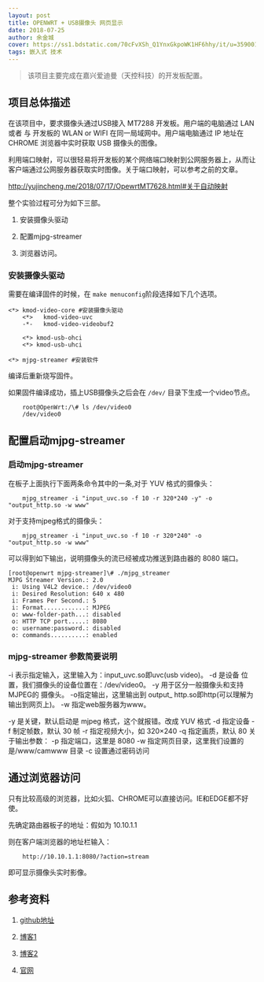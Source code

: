 ```yaml
---
layout: post
title: OPENWRT + USB摄像头 网页显示
date: 2018-07-25
author: 余金城
cover: https://ss1.bdstatic.com/70cFvXSh_Q1YnxGkpoWK1HF6hhy/it/u=3590010943,200237664&fm=27&gp=0.jpg
tags: 嵌入式 技术
---
```


> 该项目主要完成在嘉兴爱迪曼（天控科技）的开发板配置。

## 项目总体描述

在该项目中，要求摄像头通过USB接入 MT7288 开发板。用户端的电脑通过 LAN 或者 与 开发板的 WLAN or WIFI 在同一局域网中。用户端电脑通过 IP 地址在 CHROME 浏览器中实时获取 USB 摄像头的图像。

利用端口映射，可以很轻易将开发板的某个网络端口映射到公网服务器上，从而让客户端通过公网服务器获取实时图像。关于端口映射，可以参考之前的文章。

http://yujincheng.me/2018/07/17/OpewrtMT7628.html#关于自动映射

整个实验过程可分为如下三部。

1. 安装摄像头驱动

2. 配置mjpg-streamer

3. 浏览器访问。

### 安装摄像头驱动

需要在编译固件的时候，在 ```make menuconfig```阶段选择如下几个选项。

```Shell
<*> kmod-video-core #安装摄像头驱动
    <*>   kmod-video-uvc
    -*-   kmod-video-videobuf2

    <*> kmod-usb-ohci
    <*> kmod-usb-uhci

<*> mjpg-streamer #安装软件
```

编译后重新烧写固件。

如果固件编译成功，插上USB摄像头之后会在 ```/dev/``` 目录下生成一个video节点。

```Shell
    root@OpenWrt:/\# ls /dev/video0
    /dev/video0
```

## 配置启动mjpg-streamer

### 启动mjpg-streamer

在板子上面执行下面两条命令其中的一条,对于 YUV 格式的摄像头：

```Shell
    mjpg_streamer -i "input_uvc.so -f 10 -r 320*240 -y" -o "output_http.so -w www"
```

对于支持mjpeg格式的摄像头：

```Shell
    mjpg_streamer -i "input_uvc.so -f 10 -r 320*240" -o "output_http.so -w www"
```

可以得到如下输出，说明摄像头的流已经被成功推送到路由器的 8080 端口。

```Shell
[root@openwrt mjpg-streamer]\# ./mjpg_streamer
MJPG Streamer Version.: 2.0
 i: Using V4L2 device.: /dev/video0
 i: Desired Resolution: 640 x 480
 i: Frames Per Second.: 5
 i: Format............: MJPEG
 o: www-folder-path...: disabled
 o: HTTP TCP port.....: 8080
 o: username:password.: disabled
 o: commands..........: enabled
```

### mjpg-streamer 参数简要说明

-i 表示指定输入，这里输入为：input_uvc.so即uvc(usb video)。
-d 是设备 位置，我们摄像头的设备位置在：/dev/video0。
-y 用于区分一般摄像头和支持MJPEG的 摄像头。
-o指定输出，这里输出到 output_ http.so即http(可以理解为输出到网页上)。
-w 指定web服务器为www。

-y 是关键，默认启动是 mjpeg 格式，这个就报错。改成 YUV 格式
-d 指定设备
-f 制定帧数，默认 30 帧
-r 指定视频大小，如 320×240
-q 指定画质，默认 80 关于输出参数：
-p 指定端口，这里是 8080
-w 指定网页目录，这里我们设置的是/www/camwww 目录
-c 设置通过密码访问

## 通过浏览器访问

只有比较高级的浏览器，比如火狐、CHROME可以直接访问。IE和EDGE都不好使。

先确定路由器板子的地址：假如为 10.10.1.1

则在客户端浏览器的地址栏输入：

```Shell
    http://10.10.1.1:8080/?action=stream
```

即可显示摄像头实时影像。

## 参考资料

1. [github地址](https://github.com/jacksonliam/mjpg-streamer)

1. [博客1](https://blog.csdn.net/aa120515692/article/details/47803839)

2. [博客2](https://blog.csdn.net/zhaole20094463/article/details/7026252)

3. [官网](https://openwrt.org/docs/guide-user/hardware/video/webcam?s[]=mjpg&s[]=stream)
